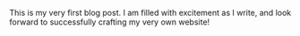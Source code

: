 This is my very first blog post. I am filled with excitement as I write, and look forward to successfully crafting my very own website!
